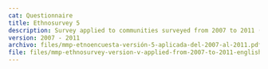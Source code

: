 ```yaml
---
cat: Questionnaire
title: Ethnosurvey 5
description: Survey applied to communities surveyed from 2007 to 2011 (i.e. 119 to 134).
version: 2007 - 2011
archivo: files/mmp-etnoencuesta-versión-5-aplicada-del-2007-al-2011.pdf
file: files/mmp-ethnosurvey-version-v-applied-from-2007-to-2011-english.pdf
---
```

